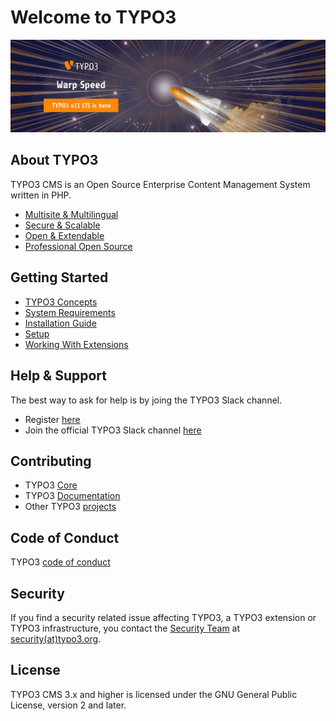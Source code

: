 # Welcome to TYPO3

![TYPO3 11 LTS has launched](https://github.com/TYPO3/.github/blob/main/profile/images/cms_v11_LTS.jpg "TYPO3 v11 is here")

## About TYPO3

TYPO3 CMS is an Open Source Enterprise Content Management System written in PHP.

- [Multisite & Multilingual](https://typo3.org/cms/features/massively-multisite-multilingual)
- [Secure & Scalable](https://typo3.org/cms/features/secure-performant-scalable)
- [Open & Extendable](https://typo3.org/cms/features/open-extensible-customizable)
- [Professional Open Source](https://typo3.org/cms/features/professional-open-source)

## Getting Started

- [TYPO3 Concepts](https://docs.typo3.org/m/typo3/tutorial-getting-started/11.5/en-us/Concepts/Index.html)
- [System Requirements](https://docs.typo3.org/m/typo3/tutorial-getting-started/11.5/en-us/SystemRequirements/Index.html)
- [Installation Guide](https://docs.typo3.org/m/typo3/tutorial-getting-started/11.5/en-us/Installation/Index.html)
- [Setup](https://docs.typo3.org/m/typo3/tutorial-getting-started/11.5/en-us/Setup/Index.html)
- [Working With Extensions](https://docs.typo3.org/m/typo3/tutorial-getting-started/11.5/en-us/Extensions/Index.html)

## Help & Support

The best way to ask for help is by joing the TYPO3 Slack channel.

- Register [here](https://my.typo3.org/about-mytypo3org/slack)
- Join the official TYPO3 Slack channel [here](https://typo3.slack.com/)

## Contributing

- TYPO3 [Core](https://docs.typo3.org/m/typo3/guide-contributionworkflow/master/en-us/)
- TYPO3 [Documentation](https://docs.typo3.org/m/typo3/docs-how-to-document/master/en-us/WritingDocsOfficial/Index.html)
- Other TYPO3 [projects](https://docs.typo3.org/m/typo3/team-t3oteam/master/en-us/)

## Code of Conduct

TYPO3 [code of conduct](https://typo3.org/community/values/code-of-conduct)

## Security

If you find a security related issue affecting TYPO3, a TYPO3 extension or TYPO3 infrastructure,
you contact the [Security Team](https://typo3.org/community/teams/security) at [security(at)typo3.org](security@typo3.org).

## License

TYPO3 CMS 3.x and higher is licensed under the GNU General Public License, version 2 and later.